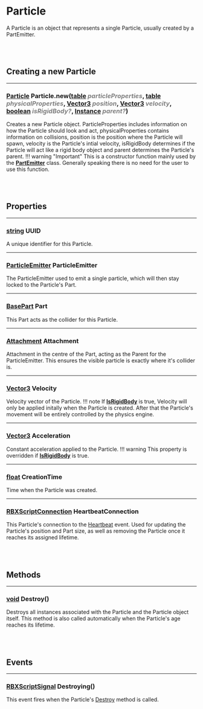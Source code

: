 # Particle
A Particle is an object that represents a single Particle, usually created by a PartEmitter.

<br><br>

## Creating a new Particle
---
### [Particle](Particle.md) Particle.new([table](https://developer.roblox.com/en-us/api-reference/lua-docs/table) *<span style="color: grey">particleProperties</span>*, [table](https://developer.roblox.com/en-us/api-reference/lua-docs/table) *<span style="color: grey">physicalProperties</span>*, [Vector3](https://developer.roblox.com/en-us/api-reference/datatype/Vector3) *<span style="color: grey">position</span>*, [Vector3](https://developer.roblox.com/en-us/api-reference/datatype/Vector3) *<span style="color: grey">velocity</span>*, [boolean](https://developer.roblox.com/en-us/articles/Boolean) *<span style="color: grey">isRigidBody?</span>*, [Instance](https://developer.roblox.com/en-us/api-reference/class/Instance) *<span style="color: grey">parent?</span>*)
Creates a new Particle object. ParticleProperties includes information on how the Particle should look and act, physicalProperties contains information on collisions, position is the position where the Particle will spawn, velocity is the Particle's intial velocity, isRigidBody determines if the Particle will act like a rigid body object and parent determines the Particle's parent.
!!! warning "Important"
    This is a constructor function mainly used by the **[PartEmitter](PartEmitter.md)** class. Generally speaking there is no need for the user to use this function.

<br><br>

## Properties
---
### [string](https://developer.roblox.com/en-us/articles/String) UUID
A unique identifier for this Particle.

---
### [ParticleEmitter](https://developer.roblox.com/en-us/api-reference/class/ParticleEmitter) ParticleEmitter
The ParticleEmitter used to emit a single particle, which will then stay locked to the Particle's Part.

---
### [BasePart](https://developer.roblox.com/en-us/api-reference/class/BasePart) Part
This Part acts as the collider for this Particle.

---
### [Attachment](https://developer.roblox.com/en-us/api-reference/class/Attachment) Attachment
Attachment in the centre of the Part, acting as the Parent for the ParticleEmitter. This ensures the visible particle is exactly where it's collider is.

---
### [Vector3](https://developer.roblox.com/en-us/api-reference/datatype/Vector3) Velocity
Velocity vector of the Particle.
!!! note
    If **[IsRigidBody](#boolean-isrigidbody-false)** is true, Velocity will only be applied initally when the Particle is created. After that the Particle's movement will be entirely controlled by the physics engine.

---
### [Vector3](https://developer.roblox.com/en-us/api-reference/datatype/Vector3) Acceleration
Constant acceleration applied to the Particle.
!!! warning
    This property is overridden if **[IsRigidBody](#boolean-isrigidbody-false)** is true.

---
### [float](https://developer.roblox.com/en-us/articles/Numbers) CreationTime
Time when the Particle was created.

---
### [RBXScriptConnection](https://developer.roblox.com/en-us/api-reference/datatype/RBXScriptConnection) HeartbeatConnection
This Particle's connection to the [Heartbeat](https://developer.roblox.com/en-us/api-reference/event/RunService/Heartbeat) event. Used for updating the Particle's position and Part size, as well as removing the Particle once it reaches its assigned lifetime.

<br><br>

## Methods
---
### [void](#methods) Destroy()
Destroys all instances associated with the Particle and the Particle object itself. This method is also called automatically when the Particle's age reaches its lifetime.

<br><br>

## Events
---
### [RBXScriptSignal](https://developer.roblox.com/en-us/api-reference/datatype/RBXScriptSignal) Destroying()
This event fires when the Particle's [Destroy](#void-destroy) method is called.